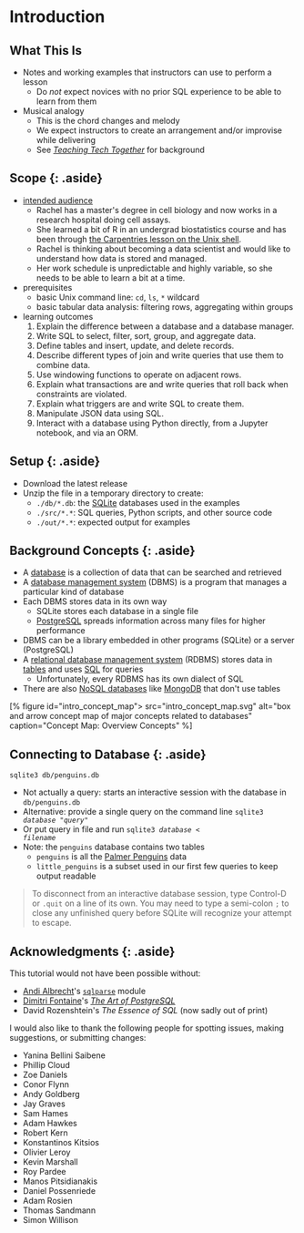 # Introduction

## What This Is

-   Notes and working examples that instructors can use to perform a lesson
    -   Do *not* expect novices with no prior SQL experience to be able to learn from them
-   Musical analogy
    -   This is the chord changes and melody
    -   We expect instructors to create an arrangement and/or improvise while delivering
    -   See [*Teaching Tech Together*][t3] for background

## Scope {: .aside}

-   [intended audience][persona]
    -   Rachel has a master's degree in cell biology
        and now works in a research hospital doing cell assays.
    -   She learned a bit of R in an undergrad biostatistics course
        and has been through [the Carpentries lesson on the Unix shell][carpentries_shell].
    -   Rachel is thinking about becoming a data scientist
        and would like to understand how data is stored and managed.
    -   Her work schedule is unpredictable and highly variable,
        so she needs to be able to learn a bit at a time.
-   prerequisites
    -   basic Unix command line: `cd`, `ls`, `*` wildcard
    -   basic tabular data analysis: filtering rows, aggregating within groups
-   learning outcomes
    1.  Explain the difference between a database and a database manager.
    1.  Write SQL to select, filter, sort, group, and aggregate data.
    1.  Define tables and insert, update, and delete records.
    1.  Describe different types of join and write queries that use them to combine data.
    1.  Use windowing functions to operate on adjacent rows.
    1.  Explain what transactions are and write queries that roll back when constraints are violated.
    1.  Explain what triggers are and write SQL to create them.
    1.  Manipulate JSON data using SQL.
    1.  Interact with a database using Python directly, from a Jupyter notebook, and via an ORM.

## Setup {: .aside}

-   Download the latest release
-   Unzip the file in a temporary directory to create:
    -   `./db/*.db`: the [SQLite][sqlite] databases used in the examples
    -   `./src/*.*`: SQL queries, Python scripts, and other source code
    -   `./out/*.*`: expected output for examples

## Background Concepts {: .aside}

-   A [database](g:database) is a collection of data that can be searched and retrieved
-   A [database management system](g:dbms) (DBMS) is a program that manages a particular kind of database
-   Each DBMS stores data in its own way
    -   SQLite stores each database in a single file
    -   [PostgreSQL][postgresql] spreads information across many files for higher performance
-   DBMS can be a library embedded in other programs (SQLite) or a server (PostgreSQL)
-   A [relational database management system](g:rdbms) (RDBMS) stores data in [tables](g:table)
    and uses [SQL][sql] for queries
    -   Unfortunately, every RDBMS has its own dialect of SQL
-   There are also [NoSQL databases](g:nosql) like [MongoDB][mongodb] that don't use tables

[% figure
   id="intro_concept_map">
   src="intro_concept_map.svg"
   alt="box and arrow concept map of major concepts related to databases"
   caption="Concept Map: Overview Concepts"
%]

## Connecting to Database {: .aside}

```{data-file="connect_penguins.sh"}
sqlite3 db/penguins.db
```

-   Not actually a query: starts an interactive session with the database in `db/penguins.db`
-   Alternative: provide a single query on the command line <code>sqlite3 <em>database</em> "<em>query</em>"</code>
-   Or put query in file and run <code>sqlite3 <em>database</em> < <em>filename</em></code>
-   Note: the `penguins` database contains two tables
    -   `penguins` is all the [Palmer Penguins][palmer_penguins] data
    -   `little_penguins` is a subset used in our first few queries
        to keep output readable

> To disconnect from an interactive database session,
> type Control-D or `.quit` on a line of its own.
> You may need to type a semi-colon `;` to close any unfinished query
> before SQLite will recognize your attempt to escape.

## Acknowledgments {: .aside}

This tutorial would not have been possible without:

-   [Andi Albrecht][albrecht_andi]'s [`sqlparse`][sqlparse] module
-   [Dimitri Fontaine][fontaine_dimitri]'s [*The Art of PostgreSQL*][art_postgresql]
-   David Rozenshtein's *The Essence of SQL* (now sadly out of print)

I would also like to thank the following people
for spotting issues, making suggestions, or submitting changes:

- Yanina Bellini Saibene
- Phillip Cloud
- Zoe Daniels
- Conor Flynn
- Andy Goldberg
- Jay Graves
- Sam Hames
- Adam Hawkes
- Robert Kern
- Konstantinos Kitsios
- Olivier Leroy
- Kevin Marshall
- Roy Pardee
- Manos Pitsidianakis
- Daniel Possenriede 
- Adam Rosien
- Thomas Sandmann
- Simon Willison

[albrecht_andi]: http://andialbrecht.de/
[art_postgresql]: https://theartofpostgresql.com/
[carpentries_shell]: https://swcarpentry.github.io/shell-novice/
[fontaine_dimitri]: https://tapoueh.org/
[mongodb]: https://www.mongodb.com/
[palmer_penguins]: https://allisonhorst.github.io/palmerpenguins/
[persona]: http://teachtogether.tech/en/index.html#s:process-personas
[postgresql]: https://www.postgresql.org/
[sql]: https://en.wikipedia.org/wiki/SQL
[sqlite]: https://sqlite.org/
[sqlparse]: https://pypi.org/project/sqlparse/
[t3]: https://teachtogether.tech/
